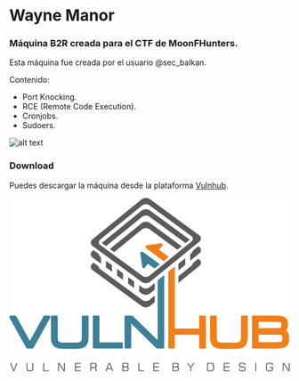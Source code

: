# Wayne Manor
### Máquina B2R creada para el CTF de MoonFHunters.

Esta máquina fue creada por el usuario @sec_balkan.

Contenido:
- Port Knocking.
- RCE (Remote Code Execution).
- Cronjobs.
- Sudoers.

![alt text](https://raw.githubusercontent.com/sec-balkan/Vulnerable_Machines/main/wayne_manor/img/Wayne_Manor.jpg)

### Download

Puedes descargar la máquina desde la plataforma [Vulnhub](https://www.vulnhub.com/entry/wayne-manor-1,681/).

<p align="center">
  <img src="https://raw.githubusercontent.com/sec-balkan/Vulnerable_Machines_by_balkan/main/wayne_manor/img/1_V1Z3dmLlOY6A4aNPCTIWxQ.png"/>
</p>

